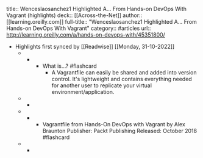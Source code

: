 title:: Wenceslaosanchez1 Highlighted A... From Hands-on DevOps With Vagrant (highlights)
deck:: [[Across-the-Net]]
author:: [[learning.oreilly.com]]
full-title:: "Wenceslaosanchez1 Highlighted A... From Hands-on DevOps With Vagrant"
category:: #articles
url:: http://learning.oreilly.com/a/hands-on-devops-with/45351800/

- Highlights first synced by [[Readwise]] [[Monday, 31-10-2022]]
	- -
		- What is...? #flashcard
			- A Vagrantfile can easily be shared and added into version control. It's lightweight and contains everything needed for another user to replicate your virtual environment/application.
	- -
	- -
		- Vagrantfile
		  					from Hands-On DevOps with Vagrant
		  					by Alex Braunton
		  					Publisher: Packt Publishing
		  					Released: October 2018 #flashcard
	- -